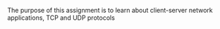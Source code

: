 The purpose of this assignment is to learn about client-server network applications, TCP and UDP protocols 

